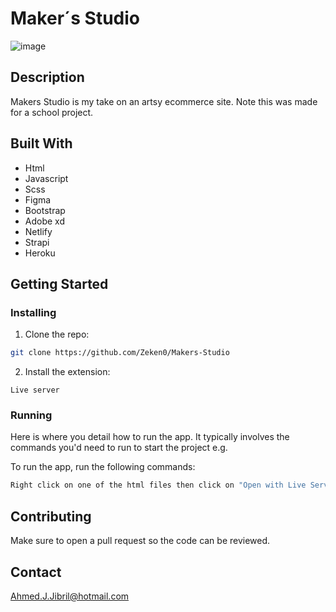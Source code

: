 # Maker´s Studio

![image](https://ahmedjjibril.netlify.app/img/makers-studio.JPG)

## Description

Makers Studio is my take on an artsy ecommerce site. Note this was made for a school project.

## Built With

- Html
- Javascript
- Scss
- Figma
- Bootstrap
- Adobe xd
- Netlify
- Strapi
- Heroku

## Getting Started

### Installing

1. Clone the repo:

```bash
git clone https://github.com/Zeken0/Makers-Studio
```

2. Install the extension:

```
Live server
```

### Running

Here is where you detail how to run the app. It typically involves the commands you'd need to run to start the project e.g.

To run the app, run the following commands:

```bash
Right click on one of the html files then click on "Open with Live Server"
```

## Contributing

Make sure to open a pull request so the code can be reviewed.

## Contact

Ahmed.J.Jibril@hotmail.com
